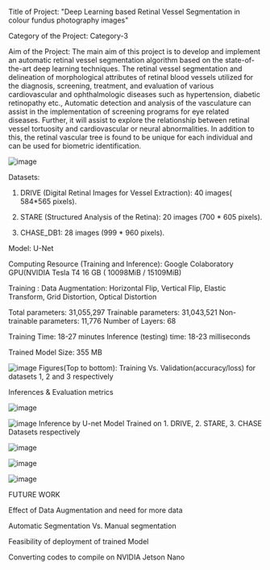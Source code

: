 
Title of Project: "Deep Learning based Retinal Vessel Segmentation in colour fundus photography images"

Category of the Project:  Category-3

Aim of the Project:
The main aim of this project is to develop and implement an automatic retinal vessel segmentation algorithm based on the state-of-the-art deep learning techniques. The retinal vessel segmentation and delineation of morphological attributes of retinal blood vessels  utilized for the diagnosis, screening, treatment, and evaluation of various  cardiovascular and ophthalmologic diseases such as hypertension, diabetic retinopathy etc., Automatic detection and analysis of the vasculature can assist in the implementation of screening programs  for eye related diseases. Further, it will assist to explore the relationship between retinal vessel tortuosity and cardiovascular or neural abnormalities. In addition to this, the retinal vascular tree is found to be unique for each individual and can be used for biometric identification.

![image](https://user-images.githubusercontent.com/117635899/213419552-528794d2-30a8-499a-93fa-1dc4867edb19.png)

Datasets:
1. DRIVE (Digital Retinal Images for Vessel Extraction): 40 images( 584*565 pixels).

2. STARE (Structured Analysis of the Retina): 20 images (700 * 605 pixels).

3. CHASE_DB1: 28 images (999 * 960 pixels).

Model:  U-Net  

Computing Resource (Training and Inference):  Google Colaboratory GPU(NVIDIA Tesla T4 16 GB ( 10098MiB / 15109MiB) 

Training : 
Data Augmentation: Horizontal Flip, Vertical Flip, Elastic Transform, Grid Distortion, Optical Distortion

Total parameters: 31,055,297   Trainable parameters: 31,043,521 Non-trainable parameters: 11,776 Number of Layers: 68

Training Time: 18-27 minutes Inference (testing) time: 18-23 milliseconds                         

Trained Model Size: 355 MB

![image](https://user-images.githubusercontent.com/117635899/213419931-c7c5b9c4-d671-4306-b0be-2fd3d2abcbd3.png)
Figures(Top to bottom): Training Vs. Validation(accuracy/loss) for datasets 1, 2 and 3 respectively

Inferences & Evaluation metrics

![image](https://user-images.githubusercontent.com/117635899/213420181-a67f71f0-cd5c-4413-8170-01d4d1fc0fe1.png)

![image](https://user-images.githubusercontent.com/117635899/213420579-369529a4-e7cf-414d-8473-ea8b5b73c3f7.png)
Inference by U-net Model Trained on 1. DRIVE, 2. STARE, 3. CHASE Datasets respectively

![image](https://user-images.githubusercontent.com/117635899/213420213-bc072e2d-f811-4f5a-98b9-d2a2b139ddc1.png)


![image](https://user-images.githubusercontent.com/117635899/213420531-e450448e-e380-453c-b12a-022e5f9c2b05.png)


![image](https://user-images.githubusercontent.com/117635899/213421582-5ba87a54-9e7c-4f30-aa91-a067c6966f9c.png)



FUTURE WORK

Effect of Data Augmentation and need for more data 

Automatic Segmentation Vs.  Manual segmentation

Feasibility of deployment of trained Model

Converting codes to compile on NVIDIA Jetson Nano








